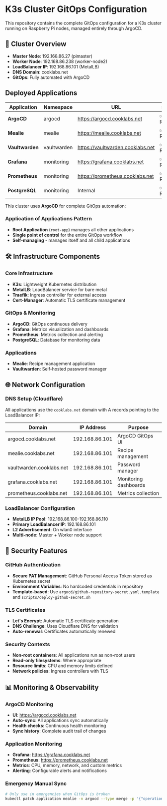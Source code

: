 # K3s Cluster GitOps Configuration

This repository contains the complete GitOps configuration for a K3s cluster running on Raspberry Pi nodes, managed entirely through ArgoCD.

## 🎯 **Cluster Overview**

- **Master Node**: 192.168.86.27 (pimaster)
- **Worker Node**: 192.168.86.238 (worker-node2)
- **LoadBalancer IP**: 192.168.86.101 (MetalLB)
- **DNS Domain**: cooklabs.net
- **GitOps**: Fully automated with ArgoCD

## **Deployed Applications**

| Application | Namespace | URL | Status |
|-------------|-----------|-----|--------|
| **ArgoCD** | argocd | https://argocd.cooklabs.net | ✅ Running |
| **Mealie** | mealie | https://mealie.cooklabs.net | ✅ Running |
| **Vaultwarden** | vaultwarden | https://vaultwarden.cooklabs.net | ✅ Running |
| **Grafana** | monitoring | https://grafana.cooklabs.net | ✅ Running |
| **Prometheus** | monitoring | https://prometheus.cooklabs.net | ✅ Running |
| **PostgreSQL** | monitoring | Internal | ✅ Running |


This cluster uses **ArgoCD** for complete GitOps automation:

### **Application of Applications Pattern**
- **Root Application** (`root-app`) manages all other applications
- **Single point of control** for the entire GitOps workflow
- **Self-managing** - manages itself and all child applications

## 🛠️ **Infrastructure Components**

### **Core Infrastructure**
- **K3s**: Lightweight Kubernetes distribution
- **MetalLB**: LoadBalancer service for bare metal
- **Traefik**: Ingress controller for external access
- **Cert-Manager**: Automatic TLS certificate management

### **GitOps & Monitoring**
- **ArgoCD**: GitOps continuous delivery
- **Grafana**: Metrics visualization and dashboards
- **Prometheus**: Metrics collection and alerting
- **PostgreSQL**: Database for monitoring data

### **Applications**
- **Mealie**: Recipe management application
- **Vaultwarden**: Self-hosted password manager

## 🌐 **Network Configuration**

### **DNS Setup (Cloudflare)**
All applications use the `cooklabs.net` domain with A records pointing to the LoadBalancer IP:

| Domain | IP Address | Purpose |
|--------|------------|---------|
| argocd.cooklabs.net | 192.168.86.101 | ArgoCD GitOps UI |
| mealie.cooklabs.net | 192.168.86.101 | Recipe management |
| vaultwarden.cooklabs.net | 192.168.86.101 | Password manager |
| grafana.cooklabs.net | 192.168.86.101 | Monitoring dashboards |
| prometheus.cooklabs.net | 192.168.86.101 | Metrics collection |

### **LoadBalancer Configuration**
- **MetalLB IP Pool**: 192.168.86.100-192.168.86.110
- **Primary LoadBalancer IP**: 192.168.86.101
- **L2 Advertisement**: On wlan0 interface
- **Multi-node**: Master + Worker node support

## 🔐 **Security Features**

### **GitHub Authentication**
- **Secure PAT Management**: GitHub Personal Access Token stored as Kubernetes secret
- **Environment Variables**: No hardcoded credentials in repository
- **Template-based**: Use `argocd/github-repository-secret.yaml.template` and `scripts/deploy-github-secret.sh`

### **TLS Certificates**
- **Let's Encrypt**: Automatic TLS certificate generation
- **DNS Challenge**: Uses Cloudflare DNS for validation
- **Auto-renewal**: Certificates automatically renewed

### **Security Contexts**
- **Non-root containers**: All applications run as non-root users
- **Read-only filesystems**: Where appropriate
- **Resource limits**: CPU and memory limits defined
- **Network policies**: Ingress controllers with TLS

## 📊 **Monitoring & Observability**

### **ArgoCD Monitoring**
- **UI**: https://argocd.cooklabs.net
- **Auto-sync**: All applications sync automatically
- **Health checks**: Continuous health monitoring
- **Sync history**: Complete audit trail of changes

### **Application Monitoring**
- **Grafana**: https://grafana.cooklabs.net
- **Prometheus**: https://prometheus.cooklabs.net
- **Metrics**: CPU, memory, network, and custom metrics
- **Alerting**: Configurable alerts and notifications


### **Emergency Manual Sync**
```bash
# Only use in emergencies when GitOps is broken
kubectl patch application mealie -n argocd --type merge -p '{"operation":{"sync":{"syncStrategy":{"hook":{"force":true}}}}}'
```
